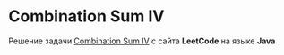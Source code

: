 # Combination Sum IV
Решение задачи [Combination Sum IV](https://leetcode.com/problems/combination-sum-iv) c сайта **LeetCode** на языке **Java**